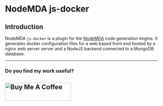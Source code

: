 # NodeMDA js-docker

## Introduction

NodeMDA `js-docker` is a plugin for the [NodeMDA](https://github.com/joelkoz/NodeMDA) code generation engine. 
It generates docker configuration files for a web based front end hosted by a nginx web server server
and a NodeJS backend connected to a MongoDB database.

---
### Do you find my work useful?

<a href="https://www.buymeacoffee.com/joelkoz" target="_blank"><img src="https://cdn.buymeacoffee.com/buttons/v2/default-yellow.png" alt="Buy Me A Coffee" style="height: 60px !important;width: 217px !important;" ></a>
---